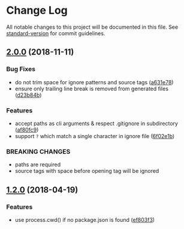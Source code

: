 # Change Log

All notable changes to this project will be documented in this file. See [standard-version](https://github.com/conventional-changelog/standard-version) for commit guidelines.

## [2.0.0](https://github.com/foray1010/ignore-sync/compare/v1.2.0...v2.0.0) (2018-11-11)

### Bug Fixes

- do not trim space for ignore patterns and source tags ([a631e78](https://github.com/foray1010/ignore-sync/commit/a631e78))
- ensure only trailing line break is removed from generated files ([d23b84b](https://github.com/foray1010/ignore-sync/commit/d23b84b))

### Features

- accept paths as cli arguments & respect .gitignore in subdirectory ([af80fc9](https://github.com/foray1010/ignore-sync/commit/af80fc9))
- support `?` which match a single character in ignore file ([6f02e1b](https://github.com/foray1010/ignore-sync/commit/6f02e1b))

### BREAKING CHANGES

- paths are required
- source tags with space before opening tag will be ignored

## [1.2.0](https://github.com/foray1010/ignore-sync/compare/v1.1.0...v1.2.0) (2018-04-19)

### Features

- use process.cwd() if no package.json is found ([ef803f3](https://github.com/foray1010/ignore-sync/commit/ef803f3))
